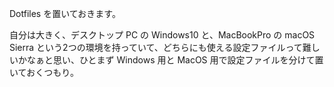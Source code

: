 Dotfiles を置いておきます。

自分は大きく、デスクトップ PC の Windows10 と、MacBookPro の macOS Sierra という2つの環境を持っていて、どちらにも使える設定ファイルって難しいかなぁと思い、ひとまず Windows 用と MacOS 用で設定ファイルを分けて置いておくつもり。